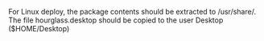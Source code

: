 For Linux deploy, the package contents should be extracted to /usr/share/.
The file hourglass.desktop should be copied to the user Desktop ($HOME/Desktop)
